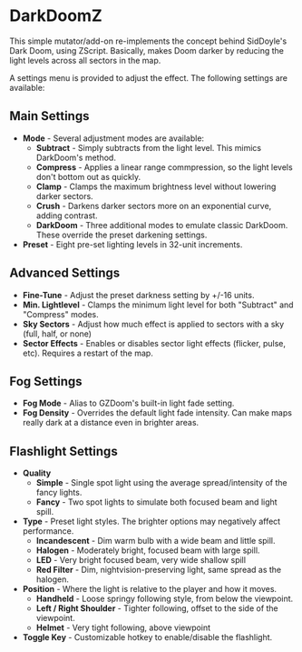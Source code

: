 # DarkDoomZ
This simple mutator/add-on re-implements the concept behind SidDoyle's Dark Doom, using ZScript. Basically, makes Doom darker by reducing the light levels across all sectors in the map.

A settings menu is provided to adjust the effect. The following settings are available:

## Main Settings
* **Mode** - Several adjustment modes are available:
  * **Subtract** - Simply subtracts from the light level. This mimics DarkDoom's method.
  * **Compress** - Applies a linear range commpression, so the light levels don't bottom out as quickly.
  * **Clamp** - Clamps the maximum brightness level without lowering darker sectors.
  * **Crush** - Darkens darker sectors more on an exponential curve, adding contrast.
  * **DarkDoom** - Three additional modes to emulate classic DarkDoom. These override the preset darkening settings.
* **Preset** - Eight pre-set lighting levels in 32-unit increments.

## Advanced Settings
* **Fine-Tune** - Adjust the preset darkness setting by +/-16 units.
* **Min. Lightlevel** - Clamps the minimum light level for both "Subtract" and "Compress" modes.
* **Sky Sectors** - Adjust how much effect is applied to sectors with a sky (full, half, or none)
* **Sector Effects** - Enables or disables sector light effects (flicker, pulse, etc). Requires a restart of the map.

## Fog Settings
* **Fog Mode** - Alias to GZDoom's built-in light fade setting.
* **Fog Density** - Overrides the default light fade intensity. Can make maps really dark at a distance even in brighter areas.

## Flashlight Settings
* **Quality**
  * **Simple** - Single spot light using the average spread/intensity of the fancy lights.
  * **Fancy** - Two spot lights to simulate both focused beam and light spill.
* **Type** - Preset light styles. The brighter options may negatively affect performance.
  * **Incandescent** - Dim warm bulb with a wide beam and little spill.
  * **Halogen** - Moderately bright, focused beam with large spill.
  * **LED** - Very bright focused beam, very wide shallow spill
  * **Red Filter** - Dim, nightvision-preserving light, same spread as the halogen.
* **Position** - Where the light is relative to the player and how it moves.
  * **Handheld** - Loose springy following style, from below the viewpoint.
  * **Left / Right Shoulder** - Tighter following, offset to the side of the viewpoint.
  * **Helmet** - Very tight following, above viewpoint
* **Toggle Key** - Customizable hotkey to enable/disable the flashlight.